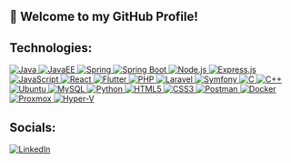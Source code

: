 <h2>👋 Welcome to my GitHub Profile!</h2>

## Technologies:

<a href="https://www.java.com/" target="_blank" title="Java Official Website">
  <img src="https://img.shields.io/badge/Java-ED8B00?style=for-the-badge&logo=java&logoColor=white" alt="Java">
</a>
<a href="#" target="_blank" title="JavaEE Official Website">
  <img src="https://img.shields.io/badge/JavaEE-007396?style=for-the-badge&logo=java&logoColor=white" alt="JavaEE">
</a>
<a href="https://spring.io/" target="_blank" title="Spring Official Website">
  <img src="https://img.shields.io/badge/Spring-6DB33F?style=for-the-badge&logo=spring&logoColor=white" alt="Spring">
</a>
<a href="https://spring.io/projects/spring-boot" target="_blank" title="Spring Boot Official Website">
  <img src="https://img.shields.io/badge/Spring_Boot-6DB33F?style=for-the-badge&logo=spring-boot&logoColor=white" alt="Spring Boot">
</a>
<a href="https://nodejs.org/" target="_blank" title="Node.js Official Website">
  <img src="https://img.shields.io/badge/Node.js-43853D?style=for-the-badge&logo=node.js&logoColor=white" alt="Node.js">
</a>
<a href="https://expressjs.com/" target="_blank" title="Express.js Official Website">
  <img src="https://img.shields.io/badge/Express.js-000000?style=for-the-badge&logo=express&logoColor=white" alt="Express.js">
</a>
<a href="#" target="_blank" title="JavaScript Official Documentation">
  <img src="https://img.shields.io/badge/JavaScript-F7DF1E?style=for-the-badge&logo=javascript&logoColor=black" alt="JavaScript">
</a>
<a href="https://reactjs.org/" target="_blank" title="React Official Website">
  <img src="https://img.shields.io/badge/React-61DAFB?style=for-the-badge&logo=react&logoColor=black" alt="React">
</a>
<a href="https://flutter.dev/" target="_blank" title="Flutter Official Website">
  <img src="https://img.shields.io/badge/Flutter-02569B?style=for-the-badge&logo=flutter&logoColor=white" alt="Flutter">
</a>
<a href="https://www.php.net/" target="_blank" title="PHP Official Website">
  <img src="https://img.shields.io/badge/PHP-777BB4?style=for-the-badge&logo=php&logoColor=white" alt="PHP">
</a>
<a href="https://laravel.com/" target="_blank" title="Laravel Official Website">
  <img src="https://img.shields.io/badge/Laravel-FF2D20?style=for-the-badge&logo=laravel&logoColor=white" alt="Laravel">
</a>
<a href="https://symfony.com/" target="_blank" title="Symfony Official Website">
  <img src="https://img.shields.io/badge/Symfony-000000?style=for-the-badge&logo=symfony&logoColor=white" alt="Symfony">
</a>
<a href="#" target="_blank" title="C Language Information">
  <img src="https://img.shields.io/badge/C-A8B9CC?style=for-the-badge&logo=c&logoColor=white" alt="C">
</a>
<a href="#" target="_blank" title="C++ Official Website">
  <img src="https://img.shields.io/badge/C++-00599C?style=for-the-badge&logo=c%2B%2B&logoColor=white" alt="C++">
</a>
<a href="https://ubuntu.com/" target="_blank" title="Ubuntu Official Website">
  <img src="https://img.shields.io/badge/Ubuntu-E95420?style=for-the-badge&logo=ubuntu&logoColor=white" alt="Ubuntu" alt="Ubuntu">
</a>
<a href="https://www.mysql.com/" target="_blank" title="MySQL Official Website">
  <img src="https://img.shields.io/badge/MySQL-4479A1?style=for-the-badge&logo=mysql&logoColor=white" alt="MySQL">
</a>
<a href="https://www.python.org/" target="_blank" title="Python Official Website">
  <img src="https://img.shields.io/badge/Python-3776AB?style=for-the-badge&logo=python&logoColor=white" alt="Python">
</a>
<a href="https://developer.mozilla.org/en-US/docs/Web/Guide/HTML/HTML5" target="_blank" title="HTML5 Official Documentation">
  <img src="https://img.shields.io/badge/HTML5-E34F26?style=for-the-badge&logo=html5&logoColor=white" alt="HTML5">
</a>
<a href="https://developer.mozilla.org/en-US/docs/Web/CSS" target="_blank" title="CSS3 Official Documentation">
  <img src="https://img.shields.io/badge/CSS3-1572B6?style=for-the-badge&logo=css3&logoColor=white" alt="CSS3">
</a>
<a href="https://www.postman.com/" target="_blank" title="Postman Official Website">
  <img src="https://img.shields.io/badge/Postman-FF6C37?style=for-the-badge&logo=postman&logoColor=white" alt="Postman">
</a>
<a href="https://www.docker.com/" target="_blank" title="Docker Official Website">
  <img src="https://img.shields.io/badge/Docker-2496ED?style=for-the-badge&logo=docker&logoColor=white" alt="Docker">
</a>
<a href="https://www.proxmox.com/" target="_blank" title="Proxmox Official Website">
  <img src="https://img.shields.io/badge/Proxmox-E57000?style=for-the-badge&logo=proxmox&logoColor=white" alt="Proxmox">
</a>
<a href="https://docs.microsoft.com/en-us/windows-server/virtualization/hyper-v/hyper-v-technology-overview" target="_blank" title="Hyper-V Official Documentation">
  <img src="https://img.shields.io/badge/Hyper--V-0078D4?style=for-the-badge&logo=microsoft&logoColor=white" alt="Hyper-V">
</a>


## Socials:

[![LinkedIn](https://img.shields.io/badge/LinkedIn-0077B5?style=for-the-badge&logo=linkedin&logoColor=white)](https://www.linkedin.com/in/merouane-bel-moubarik)
